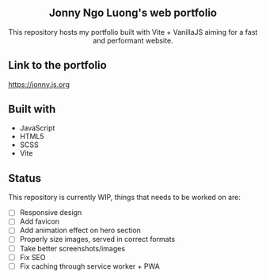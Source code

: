 <h2 align="center">Jonny Ngo Luong's web portfolio</h2>
<p align="center">This repository hosts my portfolio built with Vite + VanillaJS aiming for a fast and performant website.</p>

## Link to the portfolio

https://jonny.js.org

## Built with

- JavaScript
- HTML5
- SCSS
- Vite

## Status

This repository is currently WIP, things that needs to be worked on are:

- [ ] Responsive design
- [ ] Add favicon
- [ ] Add animation effect on hero section
- [ ] Properly size images, served in correct formats
- [ ] Take better screenshots/images
- [ ] Fix SEO
- [ ] Fix caching through service worker + PWA
